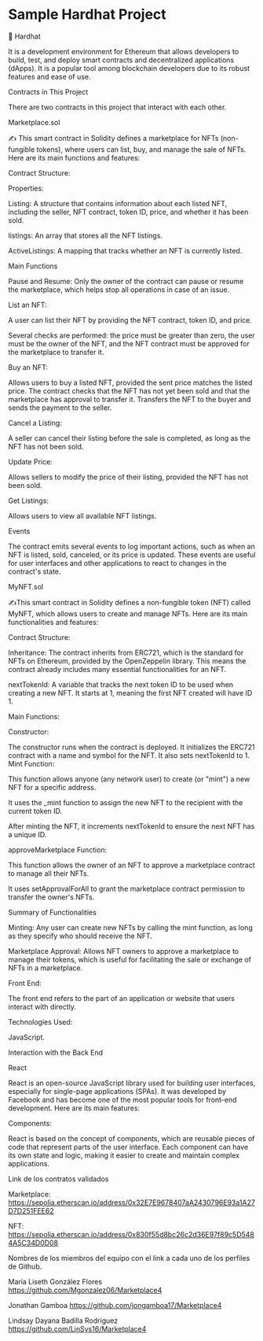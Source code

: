 # Sample Hardhat Project

👷 Hardhat

It is a development environment for Ethereum that allows developers to build, test, and deploy smart contracts and decentralized applications (dApps). It is a popular tool among blockchain developers due to its robust features and ease of use.

Contracts in This Project

There are two contracts in this project that interact with each other.

Marketplace.sol

✍️ This smart contract in Solidity defines a marketplace for NFTs (non-fungible tokens), where users can list, buy, and manage the sale of NFTs. Here are its main functions and features:

Contract Structure:

Properties:

Listing: A structure that contains information about each listed NFT, including the seller, NFT contract, token ID, price, and whether it has been sold.

listings: An array that stores all the NFT listings.

ActiveListings: A mapping that tracks whether an NFT is currently listed.

Main Functions

Pause and Resume: Only the owner of the contract can pause or resume the marketplace, which helps stop all operations in case of an issue.

List an NFT:

A user can list their NFT by providing the NFT contract, token ID, and price.

Several checks are performed: the price must be greater than zero, the user must be the owner of the NFT, and the NFT contract must be approved for the marketplace to transfer it.

Buy an NFT:

Allows users to buy a listed NFT, provided the sent price matches the listed price.
The contract checks that the NFT has not yet been sold and that the marketplace has approval to transfer it.
Transfers the NFT to the buyer and sends the payment to the seller.

Cancel a Listing:

A seller can cancel their listing before the sale is completed, as long as the NFT has not been sold.

Update Price:

Allows sellers to modify the price of their listing, provided the NFT has not been sold.

Get Listings:

Allows users to view all available NFT listings.

Events

The contract emits several events to log important actions, such as when an NFT is listed, sold, canceled, or its price is updated. These events are useful for user interfaces and other applications to react to changes in the contract's state.

MyNFT.sol

✍️This smart contract in Solidity defines a non-fungible token (NFT) called MyNFT, which allows users to create and manage NFTs. Here are its main functionalities and features:

Contract Structure:

Inheritance: The contract inherits from ERC721, which is the standard for NFTs on Ethereum, provided by the OpenZeppelin library. This means the contract already includes many essential functionalities for an NFT.

nextTokenId: A variable that tracks the next token ID to be used when creating a new NFT. It starts at 1, meaning the first NFT created will have ID 1.

Main Functions:

Constructor:

The constructor runs when the contract is deployed. It initializes the ERC721 contract with a name and symbol for the NFT. It also sets nextTokenId to 1.
Mint Function:

This function allows anyone (any network user) to create (or "mint") a new NFT for a specific address.

It uses the _mint function to assign the new NFT to the recipient with the current token ID.

After minting the NFT, it increments nextTokenId to ensure the next NFT has a unique ID.

approveMarketplace Function:

This function allows the owner of an NFT to approve a marketplace contract to manage all their NFTs.

It uses setApprovalForAll to grant the marketplace contract permission to transfer the owner's NFTs.

Summary of Functionalities

Minting: Any user can create new NFTs by calling the mint function, as long as they specify who should receive the NFT.

Marketplace Approval: Allows NFT owners to approve a marketplace to manage their tokens, which is useful for facilitating the sale or exchange of NFTs in a marketplace.

Front End:

The front end refers to the part of an application or website that users interact with directly.

Technologies Used:

JavaScript.

Interaction with the Back End

React 

React is an open-source JavaScript library used for building user interfaces, especially for single-page applications (SPAs). It was developed by Facebook and has become one of the most popular tools for front-end development. Here are its main features:

Components:

React is based on the concept of components, which are reusable pieces of code that represent parts of the user interface. Each component can have its own state and logic, making it easier to create and maintain complex applications.

Link de los contratos validados 

Marketplace: https://sepolia.etherscan.io/address/0x32E7E9678407aA2430796E93a1A27D7D251FEE62 

NFT: https://sepolia.etherscan.io/address/0x830f55d8bc26c2d36E97f89c5D5484A5C34D0D08 

Nombres de los miembros del equipo con el link a cada uno de los perfiles de Github.

María Liseth González Flores https://github.com/Mgonzalez06/Marketplace4

Jonathan Gamboa https://github.com/jongamboa17/Marketplace4

Lindsay Dayana Badilla Rodriguez https://github.com/LinSys16/Marketplace4

